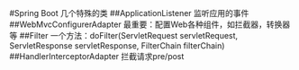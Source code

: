 #Spring Boot 几个特殊的类
##ApplicationListener
监听应用的事件
##WebMvcConfigurerAdapter
最重要：配置Web各种组件，如拦截器，转换器等
##Filter
一个方法：doFilter(ServletRequest servletRequest, ServletResponse servletResponse, FilterChain filterChain)
##HandlerInterceptorAdapter
拦截请求pre/post